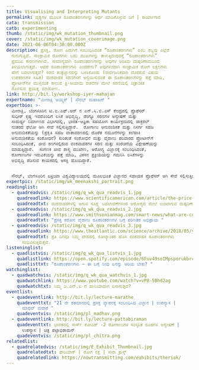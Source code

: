 ```yaml
---
title: Visualising and Interpreting Mutants
permalink: ದೃಶ್ಯಗಳ ಮೂಲಕ ರೂಪಾಂತರಣಗಳನ್ನು ಅರ್ಥ ಮಾಡಿಕೊಳ್ಳುವ ಬಗೆ | ಕಾರ್ಯಾಗಾರ
cata: transmission
catb: experimenting
thumb: /static/img/wk_mutation_thumbnail.png
cover: /static/img/wk_mutation_coverimage.png
date: 2021-06-06T04:30:00.000Z
description: ಪ್ರಸಕ್ತ, ರೋಗ ಪಿಡುಗಿಗೆ ಸಂಬಂಧಿಸಿದಂತೆ “ರೂಪಾಂತರಣಗಳು” ಎಂಬ ಶಬ್ದವು ಎಲ್ಲೆಡೆ
  ಗುನುಗುತ್ತಿದೆ. ಸಾಂಕ್ರಾಮಿಕ ರೋಗಗಳು ಬಹು ಮುಖಗಳನ್ನು ತಾಳುತ್ತಿರುವುದಕ್ಕೆ “ರೂಪಾಂತರಣಗಳು”
  ಪ್ರಮುಖ ಕಾರಣಗಳಾಗಿವೆ. ಸಾಮಾನ್ಯವಾಗಿ ರೂಪಾಂತರಣಗಳನ್ನು ಅವುಗಳ ಅಂತಿಮ ದುಷ್ಪರಿಣಾಮದಿಂದ
  ತಿಳಿಯಲಾಗುತ್ತದೆ. ಆದರೆ ರೂಪಾಂತರಣಗಳು ಎಂದರೇನು? ಅವುಗಳಿಂದಾಗಿ ಸಾಂಕ್ರಾಮಿಕ ರೋಗ ಲಕ್ಷಣಗಳು
  ಹೇಗೆ ಬದಲಾಗುತ್ತವೆ? ಸರಣಿ ತಂತ್ರಜ್ಞಾನವನ್ನು ಬಳಸಿಕೊಂಡು (ಸಾರ್ವಜನಿಕವಾಗಿ ದೊರಕುವ ವಿಷಯ
  ಉಪಕರಣಗಳ ಸಹಿತ) ವಂಶವಾಹಕ ಸರಣಿಗಳಿಗೆ ಅನ್ವಯಿಸುವಂತೆ ಈ ರೂಪಾಂತರಣಗಳನ್ನು ಪತ್ತೆ ಮಾಡಿ,
  ಪ್ರೋಟೀನ್‌ಗಳ ಮುಳ್ಳಿನಂತೆ ಕಾಣುವ ತ್ರಿ-ಆಯಾಮ ರಚನೆಗಳ ಮೇಲೆ ಸರಣಿಯಲ್ಲಿ ಚಿತ್ರಾಂಕಿತ
  ಗೊಳಿಸುವ ಪ್ರಯತ್ನ ಮಾಡೋಣ.
link: http://bit.ly/workshop-iyer-mahajan
expertname: "ಮೀನಾಕ್ಷಿ ಅಯ್ಯರ್‌ | ಸೌರಭ್‌ ಮಹಾಜನ್‌ "
expertbio: >-
  ಮೀನಾಕ್ಷಿ, ಬೆಂಗಳೂರಿನ ಟಿ.ಐ.ಎಫ್.ಆರ್‌ ನ ಎನ್.ಸಿ.ಬಿ.ಎಸ್‌ ಕೇಂದ್ರದಲ್ಲಿ ಪ್ರೊಫೆಸರ್‌ 
  ಸುಧೀರ್‌ ಕೃಷ್ಣ ಇವರೊಂದಿಗೆ ಲಸಿಕೆ ಅಭಿವೃದ್ಧಿ, ಡೆಂಗ್ಯೂ ಸರಣಿಗಳ ಅನ್ವೇಷಣೆ ಮತ್ತು
  ಸಾಮರ್ಥ್ಯ ನಿರ್ಮಾಣದ ವಿಭಾಗದಲ್ಲಿ, ಭಾರತ-ಆಫ್ರಿಕಾ ಸಹಯೋಗ ಕಾರ್ಯಕ್ರಮದಲ್ಲಿ ಡಾಕ್ಟರಲ್‌
  ನಂತರದ ಫೆಲೋ ಆಗಿ ಸೇವೆ ಸಲ್ಲಿಸುತ್ತಿದ್ದಾರೆ.  ರೋಗಾಣು ಅನುವಂಶಿಕತೆ ಮತ್ತು ನಿಸರ್ಗ ಸಹಜ
  ಅನುವಂಶಿಕತೆಯನ್ನು (ಪ್ರಕೃತಿ ಸಹಜ ವಾತಾವರಣದಲ್ಲಿ ದೊರೆತ ನಮೂನೆಗಳನ್ನು ಕಲೆಹಾಕಿ
  ಅನುವಂಶಿಕತೆಯ ಸಂಶೋಧನೆ) ಕುರಿತಂತೆ ಸಂಶೋಧನೆ ಮತ್ತು ವೈರಾಣು ಪರಿವಾರದ ಪ್ರೋಟೀನ್‌ಗೆ
  ಸಂಬಂಧಿಸಿದಂತೆ, ಜೀವ ಕಣಗಳಲ್ಲಿರುವ ವಂಶವಾಹಕಗಳ ಸರಣಿ ಮತ್ತು ಸಂರಚನೆಯ ವಿಶ್ಲೇಷಣೆಯನ್ನು
  ಮಾಡುತ್ತಿದ್ದಾರೆ.  ಸಂಗಣಕ ಜೀವ ಶಾಸ್ತ್ರ ಮುಖೇಣ, ಆರೋಗ್ಯ ವಿಜ್ಞಾನಕ್ಕೆ ಸಂಬಂಧಿಸಿದಂತೆ,
  ರೋಗಾಣುಗಳ ಇರುವಿಕೆಯನ್ನು ಪತ್ತೆ ಮಾಡಿ, ವಿಕಸನ ಪ್ರಕ್ರಿಯೆಯನ್ನು ಗಮನಿಸಿ ಲಸಿಕೆಗಳನ್ನು
  ಅಭಿವೃದ್ಧಿ ಪಡಿಸುವ ಕಾಯಕದಲ್ಲಿ ಆಸಕ್ತಿ ಹೊಂದಿದ್ದಾರೆ.


  ಸೌರಭ್,‌ ಬೆಂಗಳೂರಿನ ಏಟ್ರಿಯಾ ವಿಶ್ವವಿದ್ಯಾಲಯದಲ್ಲಿ ಮೂಲಭೂತ ವಿಜ್ಞಾನದ ಸಹಾಯಕ ಪ್ರೊಫೆಸರ್ ಆಗಿ ಸೇವೆ ಸಲ್ಲಿಸುತ್ತಿದ್ದಾರೆ.  ಇವರು ವಿಕಸನ ಜೀವ ಶಾಸ್ತ್ರಜ್ಞರು, ವಂಶವಾಹಕಗಳು ಮತ್ತು ಪ್ರೋಟೀನ್‌ ಸರಣಿಯ ಸಂಗಣಕ ವಿಶ್ಲೇಷಣೆಯನ್ನು ಬಳಸಿಕೊಂಡು ಜೀವಶಾಸ್ತ್ರಕ್ಕೆ ಸಂಬಂಧಿಸಿದ ಪೂರ್ವಾಪರದ ಅಧ್ಯಯನದಲ್ಲಿ ತೊಡಗಿದ್ದಾರೆ.  ಸಂವಾದ ಪರ ಉಪಕರಣಗಳನ್ನು ಬಳಸಿಕೊಂಡು ಸ್ನಾತಕ ತರಗತಿಗಳಲ್ಲಿ ಬೋಧಿಸುತ್ತಾರೆ ಹಾಗೂ ವಿದ್ಯಾರ್ಥಿಗಳನ್ನು ಸಂಶೋಧನೆಯಲ್ಲಿ ತೊಡಗಿಸುವಂತೆ ಪ್ರೇರೇಪಿಸುತ್ತಾರೆ.
expertpic: /static/img/wk_meenakshi_portrait.png
readinglist:
  - quadreadvis: /static/img/q_wk_qua_readvis_1.jpg
    quadreadlink: https://www.scientificamerican.com/article/the-price-of-silent-mutations/
    quadreadtxt: ವಂಶವಾಹಕಗಳಲ್ಲಿ ಆಗುವ ಸೂಕ್ಷ್ಮ ಬದಲಾವಣೆಗಳಿಂದ ಆರೋಗ್ಯದ ಮೇಲೆ ಉಂಟಾಗುವ ದುಷ್ಪರಿಣಾಮಗಳು
  - quadreadvis: /static/img/q_wk_qua_readvis_2.jpg
    quadreadlink: https://www.smithsonianmag.com/smart-news/what-are-coronavirus-variants-180976827/
    quadreadtxt: "ಪ್ರಸಕ್ತ ಕರೋನ ವೈರಾಣು ರೂಪಾಂತರಣಗಳ ಬಗ್ಗೆ ಪರಿಣತರ ಅಭಿಪ್ರಾಯ "
  - quadreadvis: /static/img/q_wk_qua_readvis_3.jpg
    quadreadlink: https://www.theatlantic.com/science/archive/2018/05/your-body-acquires-trillions-of-new-mutations-every-day/559472/
    quadreadtxt: ಪ್ರತಿ ದಿನವೂ ನಿಮ್ಮ ದೇಹದಲ್ಲಿ ಕೋಟ್ಯಾಂತರ ಹೊಸ ವಂಶವಾಹಕ ರೂಪಾಂತರಣಗಳು
      ಸಂಭವಿಸುತ್ತಿರುತ್ತವೆ.
listeninglist:
  - quadlistvis: /static/img/q_wk_qua_listvis_1.jpg
    quadlistlink: https://open.spotify.com/episode/6Fuv49soIMpsporukbrcil
    quadlisttxt: "ರೂಪಾಂತರಣಗಳು – ಈ ಬಗ್ಗೆ ನೀವು ಏನನ್ನು ಅರಿಯ ಬೇಕು? "
watchinglist:
  - quadwatchvis: /static/img/q_wk_qua_watchvis_1.jpg
    quadwatchlink: https://www.youtube.com/watch?v=vP8-5Bhd2ag
    quadwatchtxt: ನಿಮ್ಮ ಡಿ.ಎನ್.ಏ ಗೆ ಹಾನಿಯಾದಾಗ ಏನಾಗುತ್ತದೆ?
eventlist:
  - quadeventlink: http://bit.ly/lecture-marathe
    quadeventtxt: "21 ನೇ ಶತಮಾನದಲ್ಲಿ ಪ್ರಸಕ್ತ ವ್ಯಾಪನಕ್ಕೆ ಸಂಬಂಧಿಸಿದ ವಿಜ್ಞಾನ | ಉಪನ್ಯಾಸ |
      ಮಾಧವ್ ಮರಾಠೆ "
    quadeventvis: /static/img/pl_madhav.png
  - quadeventlink: http://bit.ly/lecture-pattabiraman
    quadeventtxt: ಭಾರತದಲ್ಲಿ ಸಾರ್ಸ್‌ ಕೋವಿಡ್‌ -2 ರೋಗಾಣುಗಳ ಸಂಸ್ಕರಿತ ರೂಪಗಳ ಅನ್ವೇಷಣೆ |
      ಉಪನ್ಯಾಸ | ಚಿತ್ರ ಪಟ್ಟಾಭಿರಾಮನ್‌
    quadeventvis: /static/img/pl_chitra.png
relatedlist:
  - quadrelatedvis: /static/img/E_Exhibit_Thumbnail.jpg
    quadrelatedtxt: ಥೇರಿಯಾಕ್‌ | ರೋಗ ನಕ್ಷೆ | ಸಾರಾ ಕ್ರಾಸ್ಕ್
    quadrelatedlink: https://nowtransmitting.com/exhibits/theriak/
---
```


